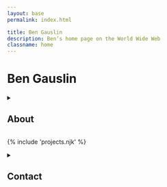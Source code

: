```yaml
---
layout: base
permalink: index.html

title: Ben Gauslin
description: Ben’s home page on the World Wide Web
classname: home
---
```

# Ben Gauslin

<details-plus accordion>
  <details id="about">
    <summary>
      <h2>About</h2>
    </summary>

    Hello, I’m an ex-Google engineer and former Chicago architect who currently
    lives in New Orleans.
    
    I develop apps, design buildings, and make music.

    When I’m not renovating my 140-year old house in the Vieux Carré, I spend quality time with friends, family, and electric bass.

    <img src="img/selfie.jpg" alt="" class="avatar">
  </details>

  {% include 'projects.njk' %}

  <details id="contact">
    <summary>
      <h2>Contact</h2>
    </summary>

    You can reach me via email, text, or voicemail.

    {% include 'contact.njk' %}

  </details>
</details-plus>


[bubble]: https://en.wikipedia.org/wiki/Dot-com_bubble "Wikipedia article about the dot-com boom and bust of the late 90s"
[vieux-carre]: https://en.wikipedia.org/wiki/French_Quarter "Wikipedia article about New Orleans’ French Quarter"
[vt-arch]: https://arch.vt.edu/ "College of Architecture at Virginia Tech"
